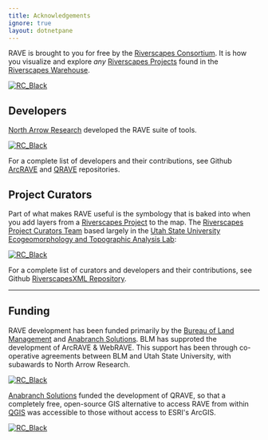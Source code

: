 ```yaml
---
title: Acknowledgements
ignore: true
layout: dotnetpane
---
```


RAVE is brought to you for free by the [Riverscapes Consortium](http://riverscapes.xyz). It is how you visualize and explore _any_  [Riverscapes Projects](https://riverscapes.xyz/Tools/Technical_Reference/Documentation_Standards/Riverscapes_Projects/) found in the [Riverscapes Warehouse](https://riverscapes.xyz/Data_Warehouses/).


[![RC_Black](https:\\rave.riverscapes.xyz\assets\images\logos\RC_Black.png)](http://riverscapes.xyz)


## Developers
[North Arrow Research](https://northarrowresearch.com/) developed the RAVE suite of tools.

[![RC_Black](https:\\rave.riverscapes.xyz\assets\images\logos\NAR.png)](https://northarrowresearch.com/)

For a complete list of developers and their contributions, see Github [ArcRAVE](https://github.com/Riverscapes/RaveAddIn/graphs/contributors) and [QRAVE](https://github.com/Riverscapes/QRAVEPlugin/graphs/contributors) repositories.

## Project Curators
Part of what makes RAVE useful is the symbology that is baked into when you add layers from a [Riverscapes Project](https://riverscapes.xyz/Tools/Technical_Reference/Documentation_Standards/Riverscapes_Projects/) to the map. The [Riverscapes Project Curators Team](github.com/orgs/Riverscapes/teams/riverscape-project-curators/members) based largely in the [Utah State University Ecogeomorphology and Topographic Analysis Lab](http://etal.joewheaton.org):

[![RC_Black](https:\\rave.riverscapes.xyz\assets\images\logos\ETAL.gif)](http://etal.joewheaton.org)

For a complete list of curators and developers and their contributions, see Github [RiverscapesXML Repository](https://github.com/Riverscapes/RiverscapesXML/graphs/contributors).

-----------------

## Funding

RAVE development has been funded primarily by the [Bureau of Land Management](https://www.blm.gov/montana-dakotas) and [Anabranch Solutions](http://anabranchsolutions.com). BLM has supproted the development of ArcRAVE & WebRAVE. This support has been through co-operative agreements between BLM and Utah State University, with subawards to North Arrow Research. 

[![RC_Black](https:\\rave.riverscapes.xyz\assets\images\logos\blm.png)](https://www.blm.gov/montana-dakotas)

[Anabranch Solutions](http://anabranchsolutions.com) funded the development of QRAVE, so that a completely free, open-source GIS alternative to access RAVE from within [QGIS](https://qgis.org/en/site/) was accessible to those without access to ESRI's ArcGIS.

[![RC_Black](https:\\rave.riverscapes.xyz\assets\images\logos\Anabranch.png)](http://anabranchsolutions.com)
